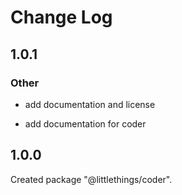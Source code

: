 # Change Log

## 1.0.1

### Other

- add documentation and license

- add documentation for coder


## 1.0.0

Created package "@littlethings/coder".

